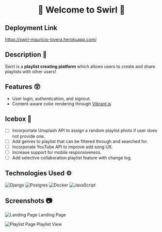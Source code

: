 <h1 align='center'> 👋 Welcome to Swirl 👋 </h1>

## **Deployment Link**
https://swirl-mauricio-lovera.herokuapp.com/

## **Description** 📃

Swirl is a **playlist creating platform** which allows users to create and share playlists with other users!
 
## **Features** 😲

- User login, authentication, and signout.
- Content-aware color rendering through [Vibrant.js](https://github.com/Vibrant-Colors/node-vibrant)


## **Icebox** 🧊

- [ ] Incorportate Unsplash API to assign a random playlist photo if user does not provide one. 
- [ ] Add genres to playlist that can be filtered through and searched for.
- [ ] Incorporate YouTube API to improve add song UX.
- [ ] Increase support for mobile responsiveness.
- [ ] Add selective collaboration playlist feature with change log.  

## **Technologies Used** ⚙
![Django](https://img.shields.io/badge/django-%23092E20.svg?style=for-the-badge&logo=django&logoColor=white) 
![Postgres](https://img.shields.io/badge/postgres-%23316192.svg?style=for-the-badge&logo=postgresql&logoColor=white)
![Docker](https://img.shields.io/badge/docker-%230db7ed.svg?style=for-the-badge&logo=docker&logoColor=white)
![JavaScript](https://img.shields.io/badge/javascript-%23323330.svg?style=for-the-badge&logo=javascript&logoColor=%23F7DF1E)
## **Screenshots** 📷

![Landing Page](https://i.imgur.com/A2BFCTw.png)
Landing Page

![Playlist Page](https://i.imgur.com/1qBsKeE.png)
Playlist View



